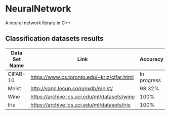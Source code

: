 # NeuralNetwork
A neural network library in C++

## Classification datasets results
|__Data Set Name__|__Link__|__Accuracy__| Number of Neurones |
|-----------------|--------|------------|--------------------|
| CIFAR-10 | https://www.cs.toronto.edu/~kriz/cifar.html |In progress|  |
| Mnist | http://yann.lecun.com/exdb/mnist/ | 98.32% | 230 |
| Wine | https://archive.ics.uci.edu/ml/datasets/wine | 100% | 12 |
| Iris | https://archive.ics.uci.edu/ml/datasets/iris | 100% | 28 |
